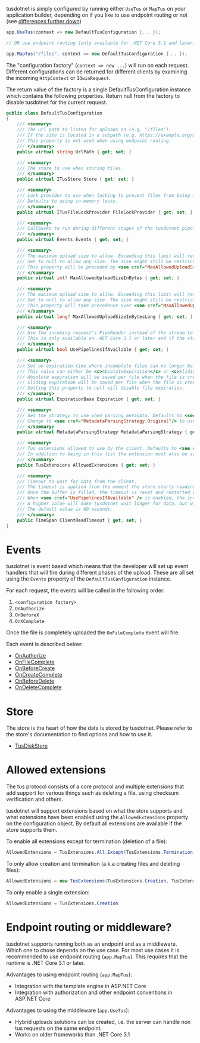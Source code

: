 tusdotnet is simply configured by running either `UseTus` or `MapTus` on your application builder, depending on if you like to use endpoint routing or not (see [differences further down](#endpoint-routing-or-middleware))

```csharp
app.UseTus(context => new DefaultTusConfiguration {... });

// OR use endpoint routing (only available for .NET Core 3.1 and later)

app.MapTus("/files", context => new DefaultTusConfiguration {... });

```

The "configuration factory" (`context => new ...`) will run on each request. Different configurations can be returned for different clients by examining the incoming `HttpContext` or `IOwinRequest`.

The return value of the factory is a single DefaultTusConfiguration instance which contains the following properties. Return null from the factory to disable tusdotnet for the current request.

```csharp
public class DefaultTusConfiguration
{
    /// <summary>
    /// The url path to listen for uploads on (e.g. "/files").
    /// If the site is located in a subpath (e.g. https://example.org/mysite) it must also be included (e.g. /mysite/files)
    /// This property is not used when using endpoint routing.
    /// </summary>
    public virtual string UrlPath { get; set; }

    /// <summary>
    /// The store to use when storing files.
    /// </summary>
    public virtual ITusStore Store { get; set; }

    /// <summary>
    /// Lock provider to use when locking to prevent files from being accessed while the file is still in use.
    /// Defaults to using in-memory locks.
    /// </summary>
    public virtual ITusFileLockProvider FileLockProvider { get; set; }

    /// <summary>
    /// Callbacks to run during different stages of the tusdotnet pipeline.
    /// </summary>
    public virtual Events Events { get; set; }

    /// <summary>
    /// The maximum upload size to allow. Exceeding this limit will return a "413 Request Entity Too Large" error to the client.
    /// Set to null to allow any size. The size might still be restricted by the web server or operating system.
    /// This property will be preceded by <see cref="MaxAllowedUploadSizeInBytesLong" />.
    /// </summary>
    public virtual int? MaxAllowedUploadSizeInBytes { get; set; }

    /// <summary>
    /// The maximum upload size to allow. Exceeding this limit will return a "413 Request Entity Too Large" error to the client.
    /// Set to null to allow any size. The size might still be restricted by the web server or operating system.
    /// This property will take precedence over <see cref="MaxAllowedUploadSizeInBytes" />.
    /// </summary>
    public virtual long? MaxAllowedUploadSizeInBytesLong { get; set; }

    /// <summary>
    /// Use the incoming request's PipeReader instead of the stream to read data from the client.
    /// This is only available on .NET Core 3.1 or later and if the store supports it through the ITusPipelineStore interface.
    /// </summary>
    public virtual bool UsePipelinesIfAvailable { get; set; }

    /// <summary>
    /// Set an expiration time where incomplete files can no longer be updated.
    /// This value can either be <c>AbsoluteExpiration</c> or <c>SlidingExpiration</c>.
    /// Absolute expiration will be saved per file when the file is created.
    /// Sliding expiration will be saved per file when the file is created and updated on each time the file is updated.
    /// Setting this property to null will disable file expiration.
    /// </summary>
    public virtual ExpirationBase Expiration { get; set; }

    /// <summary>
    /// Set the strategy to use when parsing metadata. Defaults to <see cref="MetadataParsingStrategy.AllowEmptyValues"/> for better compatibility with tus clients.
    /// Change to <see cref="MetadataParsingStrategy.Original"/> to use the old format.
    /// </summary>
    public virtual MetadataParsingStrategy MetadataParsingStrategy { get; set; }

    /// <summary>
    /// Tus extensions allowed to use by the client. Defaults to <see cref="TusExtensions.All" />.
    /// In addition to being in this list the extension must also be supported by the store provided in <see cref="DefaultTusConfiguration.Store"/> to be accessible for the client.
    /// </summary>
    public TusExtensions AllowedExtensions { get; set; }

    /// <summary>
    /// Timeout to wait for data from the client. 
    /// The timeout is applied from the moment the store starts reading from the client until it has filled its internal read buffer.
    /// Once the buffer is filled, the timeout is reset and restarted on the next read.
    /// When <see cref="UsePipelinesIfAvailable" /> is enabled, the internal read buffer is always 4 KiB. When false, it is determined by the store.
    /// A higher value will make tusdotnet wait longer for data, but will also result in locks not being released as fast which can be an issue if the client abrubtly disconnects due to network loss or similar.
    /// The default value is 60 seconds.
    /// </summary>
    public TimeSpan ClientReadTimeout { get; set; }
}
```

# Events

tusdotnet is event based which means that the developer will set up event handlers that will fire during different phases of the upload. These are all set using the `Events` property of the `DefaultTusConfiguration` instance.

For each request, the events will be called in the following order:
1. `<configuration factory>`
2. `OnAuthorize`
3. `OnBeforeX`
4. `OnXComplete`

Once the file is completely uploaded the `OnFileComplete` event will fire.

Each event is described below:
* [OnAuthorize](OnAuthorizeAsync-event)
* [OnFileComplete](Processing-a-file-once-the-file-upload-is-complete)
* [OnBeforeCreate](OnBeforeCreate-event)
* [OnCreateComplete](OnCreateComplete-event)
* [OnBeforeDelete](OnBeforeDelete-event)
* [OnDeleteComplete](OnDeleteComplete-event)

# Store

The store is the heart of how the data is stored by tusdotnet. Please refer to the store's documentation to find options and how to use it.

* [TusDiskStore](Configure-tusdiskstore)

# Allowed extensions

The tus protocol consists of a core protocol and multiple extensions that add support for various things such as deleting a file, using checksum verification and others.

tusdotnet will support extensions based on what the store supports and what extensions have been enabled using the `AllowedExtensions` property on the configuration object. By default all extensions are available if the store supports them.

To enable all extensions except for termination (deletion of a file):

```csharp
AllowedExtensions = TusExtensions.All.Except(TusExtensions.Termination)
```

To only allow creation and termination (a.k.a creating files and deleting files):
```csharp
AllowedExtensions = new TusExtensions(TusExtensions.Creation, TusExtensions.Termination)
```

To only enable a single extension:
```csharp
AllowedExtensions = TusExtensions.Creation
```

# Endpoint routing or middleware?

tusdotnet supports running both as an endpoint and as a middleware. Which one to chose depends on the use case. 
For most use cases it is recommended to use endpoint routing (`app.MapTus`). This requires that the runtime is .NET Core 3.1 or later.

Advantages to using endpoint routing (`app.MapTus`):
* Integration with the template engine in ASP.NET Core
* Integration with authorization and other endpoint conventions in ASP.NET Core

Advantages to using the middleware (`app.UseTus`):
* Hybrid uploads solutions can be created, i.e. the server can handle non tus requests on the same endpoint.
* Works on older frameworks than .NET Core 3.1